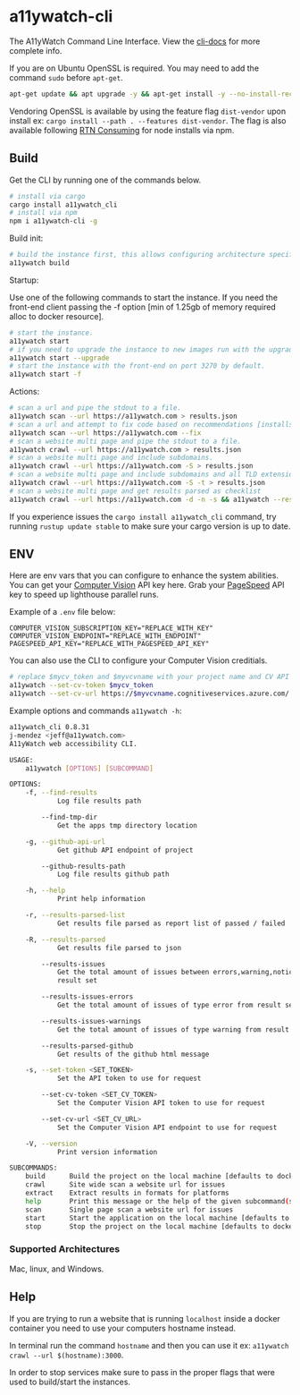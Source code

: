 # a11ywatch-cli

The A11yWatch Command Line Interface. View the [cli-docs](https://docs.a11ywatch.com/documentation/cli/) for more complete info.

If you are on Ubuntu OpenSSL is required. 
You may need to add the command `sudo` before `apt-get`.

```sh
apt-get update && apt upgrade -y && apt-get install -y --no-install-recommends build-essential gcc cmake libc6 libssl-dev pkg-config
```

Vendoring OpenSSL is available by using the feature flag `dist-vendor` upon install ex: `cargo install --path . --features dist-vendor`. The flag is also available following [RTN Consuming](https://github.com/a11ywatch/rust-to-npm) for node installs via npm.

## Build

Get the CLI by running one of the commands below.

```sh
# install via cargo
cargo install a11ywatch_cli
# install via npm
npm i a11ywatch-cli -g
```

Build init:

```sh
# build the instance first, this allows configuring architecture specifics like apple m1 chips.
a11ywatch build
```

Startup:

Use one of the following commands to start the instance. If you need the front-end client passing the -f option [min of 1.25gb of memory required alloc to docker resource].

```sh
# start the instance.
a11ywatch start
# if you need to upgrade the instance to new images run with the upgrade flag.
a11ywatch start --upgrade
# start the instance with the front-end on port 3270 by default.
a11ywatch start -f
```

Actions:

```sh
# scan a url and pipe the stdout to a file.
a11ywatch scan --url https://a11ywatch.com > results.json
# scan a url and attempt to fix code based on recommendations [installs the fast ripgrep crate for search].
a11ywatch scan --url https://a11ywatch.com --fix
# scan a website multi page and pipe the stdout to a file.
a11ywatch crawl --url https://a11ywatch.com > results.json
# scan a website multi page and include subdomains.
a11ywatch crawl --url https://a11ywatch.com -S > results.json
# scan a website multi page and include subdomains and all TLD extensions.
a11ywatch crawl --url https://a11ywatch.com -S -t > results.json
# scan a website multi page and get results parsed as checklist
a11ywatch crawl --url https://a11ywatch.com -d -n -s && a11ywatch --results-parsed-list
```

If you experience issues the `cargo install a11ywatch_cli` command, try running `rustup update stable` to make sure your cargo version is up to date.

## ENV

Here are env vars that you can configure to enhance the system abilities.
You can get your [Computer Vision](https://azure.microsoft.com/en-us/services/cognitive-services/computer-vision/) API key here.
Grab your [PageSpeed](https://developers.google.com/speed/docs/insights/v5/get-started#APIKey) API key to speed up lighthouse parallel runs.

Example of a `.env` file below:

```
COMPUTER_VISION_SUBSCRIPTION_KEY="REPLACE_WITH_KEY"
COMPUTER_VISION_ENDPOINT="REPLACE_WITH_ENDPOINT"
PAGESPEED_API_KEY="REPLACE_WITH_PAGESPEED_API_KEY"
```

You can also use the CLI to configure your Computer Vision creditials.

```sh
# replace $mycv_token and $myvcvname with your project name and CV API url
a11ywatch --set-cv-token $mycv_token
a11ywatch --set-cv-url https://$myvcvname.cognitiveservices.azure.com/
```

Example options and commands `a11ywatch -h`:

```sh
a11ywatch_cli 0.8.31
j-mendez <jeff@a11ywatch.com>
A11yWatch web accessibility CLI.

USAGE:
    a11ywatch [OPTIONS] [SUBCOMMAND]

OPTIONS:
    -f, --find-results
            Log file results path

        --find-tmp-dir
            Get the apps tmp directory location

    -g, --github-api-url
            Get github API endpoint of project

        --github-results-path
            Log file results github path

    -h, --help
            Print help information

    -r, --results-parsed-list
            Get results file parsed as report list of passed / failed

    -R, --results-parsed
            Get results file parsed to json

        --results-issues
            Get the total amount of issues between errors,warning,notice that occurred for the
            result set

        --results-issues-errors
            Get the total amount of issues of type error from result set

        --results-issues-warnings
            Get the total amount of issues of type warning from result set

        --results-parsed-github
            Get results of the github html message

    -s, --set-token <SET_TOKEN>
            Set the API token to use for request

        --set-cv-token <SET_CV_TOKEN>
            Set the Computer Vision API token to use for request

        --set-cv-url <SET_CV_URL>
            Set the Computer Vision API endpoint to use for request

    -V, --version
            Print version information

SUBCOMMANDS:
    build      Build the project on the local machine [defaults to docker runtime]
    crawl      Site wide scan a website url for issues
    extract    Extract results in formats for platforms
    help       Print this message or the help of the given subcommand(s)
    scan       Single page scan a website url for issues
    start      Start the application on the local machine [defaults to docker runtime]
    stop       Stop the project on the local machine [defaults to docker runtime]
```

### Supported Architectures

Mac, linux, and Windows.

## Help

If you are trying to run a website that is running `localhost` inside a docker container you need to use your computers hostname instead.

In terminal run the command `hostname` and then you can use it ex: `a11ywatch crawl --url $(hostname):3000`.

In order to stop services make sure to pass in the proper flags that were used to build/start the instances. 